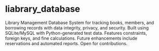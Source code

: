 # liabrary_database
Library Management Database System for tracking books, members, and borrowing records with data integrity, privacy, and security. Built using SQLite/MySQL with Python-generated test data. Features constraints, foreign keys, and fine calculations. Future enhancements include reservations and automated reports. Open for contributions.
